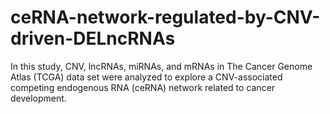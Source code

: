 # ceRNA-network-regulated-by-CNV-driven-DELncRNAs
In this study, CNV, lncRNAs, miRNAs, and mRNAs in The Cancer Genome Atlas (TCGA) data set were analyzed to explore a CNV-associated competing endogenous RNA (ceRNA) network related to cancer development.
